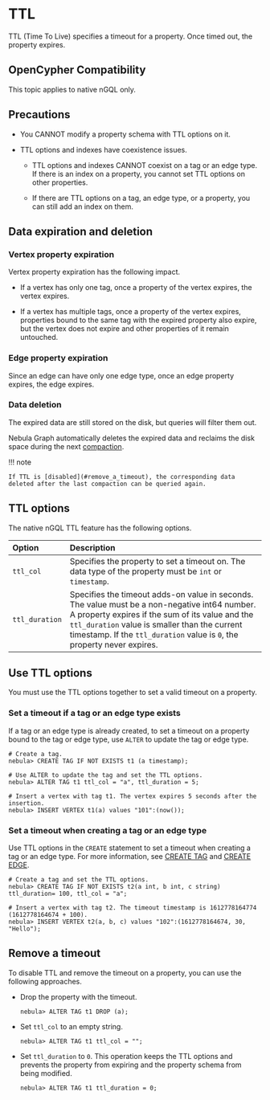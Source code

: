 # TTL

TTL (Time To Live) specifies a timeout for a property. Once timed out, the property expires.

## OpenCypher Compatibility

This topic applies to native nGQL only.

## Precautions

* You CANNOT modify a property schema with TTL options on it.

* TTL options and indexes have coexistence issues.

  + TTL options and indexes CANNOT coexist on a tag or an edge type. If there is an index on a property, you cannot set TTL options on other properties.

  + If there are TTL options on a tag, an edge type, or a property, you can still add an index on them.

## Data expiration and deletion

### Vertex property expiration

Vertex property expiration has the following impact.

* If a vertex has only one tag, once a property of the vertex expires, the vertex expires.

* If a vertex has multiple tags, once a property of the vertex expires, properties bound to the same tag with the expired property also expire, but the vertex does not expire and other properties of it remain untouched.

### Edge property expiration

Since an edge can have only one edge type, once an edge property expires, the edge expires.

### Data deletion

The expired data are still stored on the disk, but queries will filter them out.

Nebula Graph automatically deletes the expired data and reclaims the disk space during the next [compaction](../../8.service-tuning/compaction.md).

!!! note

    If TTL is [disabled](#remove_a_timeout), the corresponding data deleted after the last compaction can be queried again.

## TTL options

The native nGQL TTL feature has the following options.

|Option|Description|
|:---|:---|
|`ttl_col`|Specifies the property to set a timeout on. The data type of the property must be `int` or `timestamp`.|
|`ttl_duration`|Specifies the timeout adds-on value in seconds. The value must be a non-negative int64 number. A property expires if the sum of its value and the `ttl_duration` value is smaller than the current timestamp. If the `ttl_duration` value is `0`, the property never expires.|

## Use TTL options

You must use the TTL options together to set a valid timeout on a property.

### Set a timeout if a tag or an edge type exists

If a tag or an edge type is already created, to set a timeout on a property bound to the tag or edge type, use `ALTER` to update the tag or edge type.

```ngql
# Create a tag.
nebula> CREATE TAG IF NOT EXISTS t1 (a timestamp);

# Use ALTER to update the tag and set the TTL options.
nebula> ALTER TAG t1 ttl_col = "a", ttl_duration = 5;

# Insert a vertex with tag t1. The vertex expires 5 seconds after the insertion.
nebula> INSERT VERTEX t1(a) values "101":(now());
```

### Set a timeout when creating a tag or an edge type

Use TTL options in the `CREATE` statement to set a timeout when creating a tag or an edge type. For more information, see [CREATE TAG](../10.tag-statements/1.create-tag.md) and [CREATE EDGE](../11.edge-type-statements/1.create-edge.md).

```ngql
# Create a tag and set the TTL options.
nebula> CREATE TAG IF NOT EXISTS t2(a int, b int, c string) ttl_duration= 100, ttl_col = "a";

# Insert a vertex with tag t2. The timeout timestamp is 1612778164774 (1612778164674 + 100).
nebula> INSERT VERTEX t2(a, b, c) values "102":(1612778164674, 30, "Hello");
```

## Remove a timeout

To disable TTL and remove the timeout on a property, you can use the following approaches.

* Drop the property with the timeout.

    ```ngql
    nebula> ALTER TAG t1 DROP (a);
    ```

* Set `ttl_col` to an empty string.

    ```ngql
    nebula> ALTER TAG t1 ttl_col = "";
    ```

* Set `ttl_duration` to `0`. This operation keeps the TTL options and prevents the property from expiring and the property schema from being modified.

    ```ngql
    nebula> ALTER TAG t1 ttl_duration = 0;
    ```
